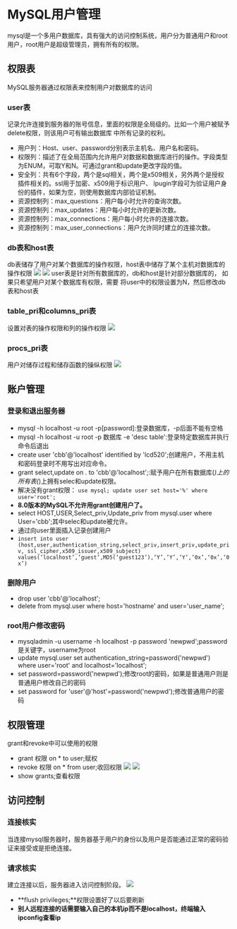 # MySQL用户管理
mysql是一个多用户数据库，具有强大的访问控制系统，用户分为普通用户和root用户，root用户是超级管理员，拥有所有的权限。

## 权限表
MySQL服务器通过权限表来控制用户对数据库的访问

### user表
记录允许连接到服务器的账号信息，里面的权限是全局级的。比如一个用户被赋予delete权限，则该用户可有输出数据库
中所有记录的权利。
* 用户列：Host、user、password分别表示主机名、用户名和密码。
* 权限列：描述了在全局范围内允许用户对数据和数据库进行的操作。字段类型为ENUM，可取Y和N。可通过grant和update更改字段的值。
* 安全列：共有6个字段，两个是sql相关，两个是x509相关，另外两个是授权插件相关的。ssl用于加密、x509用于标识用户、
lpugin字段可为验证用户身份的插件，如果为空，则使用数据库内部验证机制。
* 资源控制列：max_questions：用户每小时允许的查询次数。
* 资源控制列：max_updates：用户每小时允许的更新次数。
* 资源控制列：max_connections：用户每小时允许的连接次数。
* 资源控制列：max_user_connections：用户允许同时建立的连接次数。

### db表和host表
db表储存了用户对某个数据库的操作权限，host表中储存了某个主机对数据库的操作权限
![](pictures/db.png)
![](pictures/host.png)
user表是针对所有数据库的，db和host是针对部分数据库的， 如果只希望用户对某个数据库有权限，需要
将user中的权限设置为N，然后修改db表和host表

### table_pri和columns_pri表
设置对表的操作权限和列的操作权限
![](pictures/table_columns.png)

### procs_pri表
用户对储存过程和储存函数的操纵权限
![](pictures/procs.png)


## 账户管理

### 登录和退出服务器
* mysql -h localhost -u root -p\[password]:登录数据库，-p后面不能有空格
* mysql -h localhost -u root -p 数据库 -e 'desc table':登录特定数据库并执行命令后退出
* create user 'cbb'@'localhost' identified by 'lcd520';创建用户，不用主机和密码登录时不用写出对应命令。
* grant select,update on *.* to 'cbb'@'localhost';:赋予用户在所有数据库(*)上的所有表(*)上拥有selec和update权限。
* 解决没有grant权限：
`use mysql;
update user set host='%' where user='root';`
* **8.0版本的MySQL不允许用grant创建用户了。**
* select HOST,USER,Select_priv,Update_priv from mysql.user where User='cbb';其中selec和update被允许。
* 通过向user里面插入记录创建用户
* `insert into user (host,user,authentication_string,select_priv,insert_priv,update_priv,
ssl_cipher,x509_issuer,x509_subject) values(‘localhost’,‘guest’,MD5(‘guest123’),‘Y’,‘Y’,‘Y’,‘0x’,‘0x’,‘0x’)`

### 删除用户
* drop user 'cbb'@'localhost';
* delete from mysql.user where host='hostname' and user='user_name';

### root用户修改密码
* mysqladmin -u username -h localhost -p password 'newpwd';password是关键字，username为root
* update mysql.user set authentication_string=password('newpwd') where user='root' and localhost='localhost';
* set password=password('newpwd');修改root的密码，如果是普通用户则是普通用户修改自己的密码
* set password for 'user'@'host'=password('newpwd');修改普通用户的密码

## 权限管理
grant和revoke中可以使用的权限
* grant 权限 on * to user;赋权
* revoke 权限 on * from user;收回权限
![](pictures/权限.png)
![](pictures/权限2.png)
* show grants;查看权限

## 访问控制

### 连接核实
当连接mysql服务器时，服务器基于用户的身份以及用户是否能通过正常的密码验证来接受或是拒绝连接。

### 请求核实
建立连接以后，服务器进入访问控制阶段。
![](pictures/请求核实.png)

* **flush privileges;**权限设置好了以后要刷新
* **别人远程连接的话需要输入自己的本机ip而不是localhost，终端输入ipconfig查看ip**